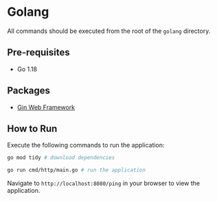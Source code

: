 # Golang

All commands should be executed from the root of the `golang` directory.

## Pre-requisites

- Go 1.18

## Packages

- [Gin Web Framework](https://gin-gonic.com/)

## How to Run

Execute the following commands to run the application:

```bash
go mod tidy # download dependencies

go run cmd/http/main.go # run the application
```

Navigate to `http://localhost:8080/ping` in your browser to view the application.

